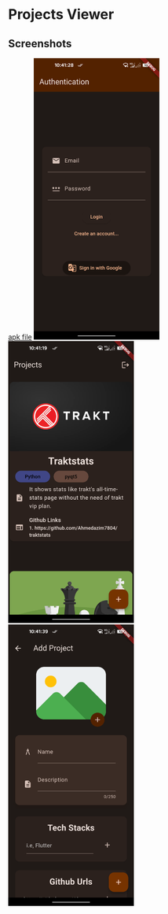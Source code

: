 # Projects Viewer

## Screenshots

[apk file](https://github.com/Ahmedazim7804/projectViewerApp/releases/tag/v1)
<img src="screenshots/1.png" width="256">
<img src="screenshots/2.png" width="256">
<img src="screenshots/3.png" width="256">